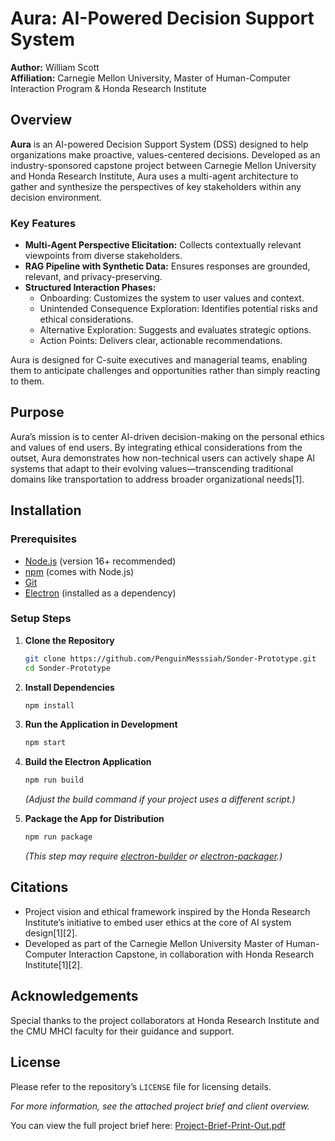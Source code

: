 # Aura: AI-Powered Decision Support System

**Author:** William Scott  
**Affiliation:** Carnegie Mellon University, Master of Human-Computer Interaction Program & Honda Research Institute

## Overview

**Aura** is an AI-powered Decision Support System (DSS) designed to help organizations make proactive, values-centered decisions. Developed as an industry-sponsored capstone project between Carnegie Mellon University and Honda Research Institute, Aura uses a multi-agent architecture to gather and synthesize the perspectives of key stakeholders within any decision environment.

### Key Features

- **Multi-Agent Perspective Elicitation:** Collects contextually relevant viewpoints from diverse stakeholders.
- **RAG Pipeline with Synthetic Data:** Ensures responses are grounded, relevant, and privacy-preserving.
- **Structured Interaction Phases:**
  - Onboarding: Customizes the system to user values and context.
  - Unintended Consequence Exploration: Identifies potential risks and ethical considerations.
  - Alternative Exploration: Suggests and evaluates strategic options.
  - Action Points: Delivers clear, actionable recommendations.

Aura is designed for C-suite executives and managerial teams, enabling them to anticipate challenges and opportunities rather than simply reacting to them.

## Purpose

Aura’s mission is to center AI-driven decision-making on the personal ethics and values of end users. By integrating ethical considerations from the outset, Aura demonstrates how non-technical users can actively shape AI systems that adapt to their evolving values—transcending traditional domains like transportation to address broader organizational needs[1].

## Installation

### Prerequisites

- [Node.js](https://nodejs.org/) (version 16+ recommended)
- [npm](https://www.npmjs.com/) (comes with Node.js)
- [Git](https://git-scm.com/)
- [Electron](https://www.electronjs.org/) (installed as a dependency)

### Setup Steps

1. **Clone the Repository**
   ```bash
   git clone https://github.com/PenguinMesssiah/Sonder-Prototype.git
   cd Sonder-Prototype
   ```

2. **Install Dependencies**
   ```bash
   npm install
   ```

3. **Run the Application in Development**
   ```bash
   npm start
   ```

4. **Build the Electron Application**
   ```bash
   npm run build
   ```
   *(Adjust the build command if your project uses a different script.)*

5. **Package the App for Distribution**
   ```bash
   npm run package
   ```
   *(This step may require [electron-builder](https://www.electron.build/) or [electron-packager](https://www.electronjs.org/docs/latest/tutorial/packaging/).)*

## Citations

- Project vision and ethical framework inspired by the Honda Research Institute’s initiative to embed user ethics at the core of AI system design[1][2].
- Developed as part of the Carnegie Mellon University Master of Human-Computer Interaction Capstone, in collaboration with Honda Research Institute[1][2].

## Acknowledgements

Special thanks to the project collaborators at Honda Research Institute and the CMU MHCI faculty for their guidance and support.

## License

Please refer to the repository’s `LICENSE` file for licensing details.

*For more information, see the attached project brief and client overview.*

You can view the full project brief here:
[Project-Brief-Print-Out.pdf
](https://drive.google.com/file/d/1Yp-3yiacW65k4C6lATId8D8fvN9F-UEy/view?usp=drive_link)

